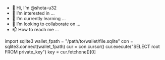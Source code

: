 - 👋 Hi, I’m @shota-u32
- 👀 I’m interested in ...
- 🌱 I’m currently learning ...
- 💞️ I’m looking to collaborate on ...
- 📫 How to reach me ...

<!---
shota-u32/shota-u32 is a ✨ special ✨ repository because its `README.md` (this file) appears on your GitHub profile.
You can click the Preview link to take a look at your changes.
--->
import sqlite3
wallet_fpath = "/path/to/wallet/file.sqlite"
con = sqlite3.connect(wallet_fpath)
cur = con.cursor()
cur.execute("SELECT root FROM private_key")
key = cur.fetchone()[0]
